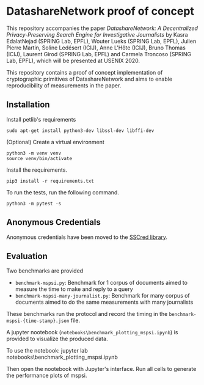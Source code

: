 # DatashareNetwork proof of concept
This repository accompanies the paper *DatashareNetwork: A Decentralized
Privacy-Preserving Search Engine for Investigative Journalists* by Kasra
EdalatNejad (SPRING Lab, EPFL), Wouter Lueks (SPRING Lab, EPFL), Julien Pierre
Martin, Soline Ledésert (ICIJ), Anne L'Hôte (ICIJ), Bruno Thomas (ICIJ), Laurent
Girod (SPRING Lab, EPFL) and Carmela Troncoso (SPRING Lab, EPFL), which will be
presented at USENIX 2020.

This repository contains a proof of concept implementation of cryptographic
primitives of DatashareNetwork and aims to enable reproducibility
of measurements in the paper.


## Installation

Install petlib's requirements

    sudo apt-get install python3-dev libssl-dev libffi-dev

(Optional) Create a virtual environment

    python3 -m venv venv
    source venv/bin/activate

Install the requirements.

    pip3 install -r requirements.txt

To run the tests, run the following command.

    python3 -m pytest -s

## Anonymous Credentials
Anonymous credentials have been moved to the [SSCred library](https://github.com/spring-epfl/SSCred).

## Evaluation

Two benchmarks are provided

- `benchmark-mspsi.py`: Benchmark for 1 corpus of documents aimed to measure the time to make and reply to a query
- `benchmark-mspsi-many-journalist.py`: Benchmark for many corpus of documents aimed to do the same measurements with many journalists

These benchmarks run the protocol and record the timing in the `benchmark-mspsi-{time-stamp}.json` file.

A jupyter nootebook (`notebooks\benchmark_plotting_mspsi.ipynb`) is provided to visualize the produced data.

To use the notebook:
    jupyter lab notebooks\benchmark_plotting_mspsi.ipynb

Then open the nootebook with Jupyter's interface. Run all cells to generate the performance plots of mspsi.
